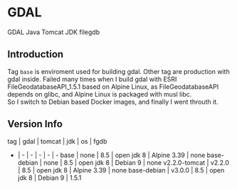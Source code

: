 # GDAL

GDAL Java Tomcat JDK filegdb

## Introduction

Tag `base` is enviroment used for building gdal.
Other tag are production with gdal inside.
Failed many times when I build gdal with ESRI FileGeodatabaseAPI_1.5.1 based on Alpine Linux, as FileGeodatabaseAPI depends on glibc, and Alpine Linux is packaged with musl libc.  
So I switch to Debian based Docker images,  and finally I went throuth it.

## Version Info

tag | gdal | tomcat | jdk | os | fgdb
- | - | - | - | - | -
base | none | 8.5 | open jdk 8 | Alpine 3.39 | none
base-debian | none | 8.5 | open jdk 8 | Debian 9 | none
v2.2.0-tomcat | v2.2.0 | 8.5 | open jdk 8 | Alpine 3.39 | none
base-debian | v3.0.0 | 8.5 | open jdk 8 | Debian 9 | 1.5.1

